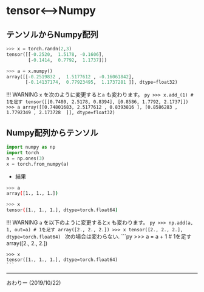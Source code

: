 # tensor<-->Numpy

## テンソルからNumpy配列

```py
>>> x = torch.randn(2,3)
tensor([[-0.2520,  1.5178, -0.1606],
        [-0.1414,  0.7792,  1.1737]])
```

```py
>>> a = x.numpy()
array([[-0.2519832 ,  1.5177612 , -0.16061842],
       [-0.14137174,  0.77923495,  1.1737281 ]], dtype=float32)
```

!!! WARNING
    `x` を次のように変更すると`a` も変わります。
    ```py
    >>> x.add_(1) # 1を足す
    tensor([[0.7480, 2.5178, 0.8394],
            [0.8586, 1.7792, 2.1737]])
    >>> a
    array([[0.74801683, 2.5177612 , 0.8393816 ],
           [0.8586283 , 1.7792349 , 2.173728  ]], dtype=float32)
    ```

## Numpy配列からテンソル

```py
import numpy as np
import torch
a = np.ones(3)
x = torch.from_numpy(a)
```

- 結果
```sh
>>> a
array([1., 1., 1.])

>>> x
tensor([1., 1., 1.], dtype=torch.float64)
```

!!! WARNING
    `a` を以下のように変更すると`x` も変わります。
    ```py
    >>> np.add(a, 1, out=a) # 1を足す
    array([2., 2., 2.])
    >>> x
    tensor([2., 2., 2.], dtype=torch.float64)
    ```
    次の場合は変わらない.
    ```py
    >>> a = a + 1 # 1を足す
    array([2., 2., 2.])

    >>> x
    tensor([1., 1., 1.], dtype=torch.float64)
    ```

- - -
おわりー
(2019/10/22)